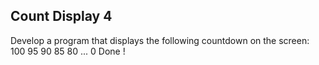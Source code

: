 ## Count Display 4

Develop a program that displays the following countdown on the screen: <br>
100 95 90 85 80 ... 0 Done !
